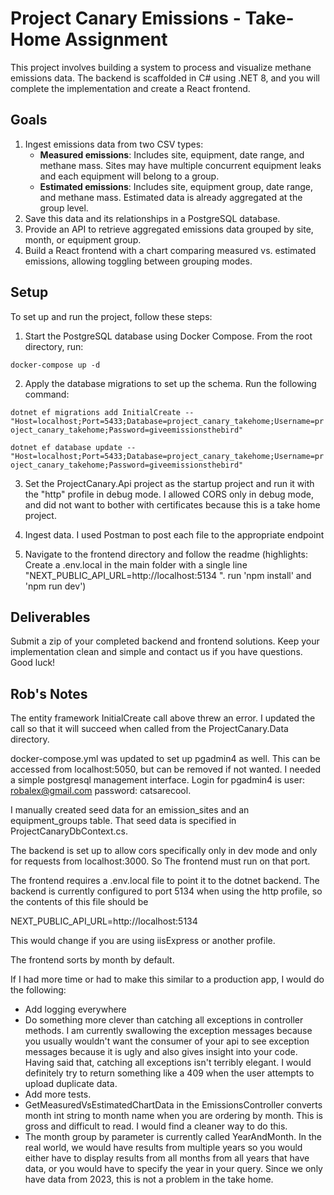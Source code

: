 # Project Canary Emissions - Take-Home Assignment

This project involves building a system to process and visualize methane emissions data. The backend is scaffolded in C# using .NET 8, and you will complete the implementation and create a React frontend.

## Goals

1. Ingest emissions data from two CSV types:
   - **Measured emissions**: Includes site, equipment, date range, and methane mass. Sites may have multiple concurrent equipment leaks and each equipment will belong to a group.
   - **Estimated emissions**: Includes site, equipment group, date range, and methane mass. Estimated data is already aggregated at the group level.
2. Save this data and its relationships in a PostgreSQL database.
3. Provide an API to retrieve aggregated emissions data grouped by site, month, or equipment group.
4. Build a React frontend with a chart comparing measured vs. estimated emissions, allowing toggling between grouping modes.

## Setup

To set up and run the project, follow these steps:

1. Start the PostgreSQL database using Docker Compose. From the root directory, run:

```docker-compose up -d```

2. Apply the database migrations to set up the schema. Run the following command:

```dotnet ef migrations add InitialCreate -- "Host=localhost;Port=5433;Database=project_canary_takehome;Username=project_canary_takehome;Password=giveemissionsthebird"```

```dotnet ef database update -- "Host=localhost;Port=5433;Database=project_canary_takehome;Username=project_canary_takehome;Password=giveemissionsthebird"```

3. Set the ProjectCanary.Api project as the startup project and run it with the "http" profile in debug mode. I allowed CORS only in debug mode, and did not want to bother with certificates because this is a take home project.

4. Ingest data. I used Postman to post each file to the appropriate endpoint

5. Navigate to the frontend directory and follow the readme (highlights: Create a .env.local in the main folder with a single line "NEXT_PUBLIC_API_URL=http://localhost:5134
". run 'npm install' and 'npm run dev')

## Deliverables

Submit a zip of your completed backend and frontend solutions. Keep your implementation clean and simple and contact us if you have questions. Good luck!

## Rob's Notes
The entity framework InitialCreate call above threw an error. I updated the call so that it will succeed when called from the ProjectCanary.Data directory.

docker-compose.yml was updated to set up pgadmin4 as well. This can be accessed from localhost:5050, but can be removed if not wanted. I needed a simple postgresql management interface. Login for pgadmin4 is user: robalex@gmail.com password: catsarecool.

I manually created seed data for an emission_sites and an equipment_groups table. That seed data is specified in ProjectCanaryDbContext.cs.

The backend is set up to allow cors specifically only in dev mode and only for requests from localhost:3000. So The frontend must run on that port.

The frontend requires a .env.local file to point it to the dotnet backend. The backend is currently configured to port 5134 when using the http profile, so the contents of this file should be

NEXT_PUBLIC_API_URL=http://localhost:5134

This would change if you are using iisExpress or another profile.

The frontend sorts by month by default.

If I had more time or had to make this similar to a production app, I would do the following:
* Add logging everywhere
* Do something more clever than catching all exceptions in controller methods. I am currently swallowing the exception messages because you usually wouldn't want the
  consumer of your api to see exception messages because it is ugly and also gives insight into your code. Having said that, catching all exceptions isn't terribly elegant.
  I would definitely try to return something like a 409 when the user attempts to upload duplicate data.
* Add more tests. 
* GetMeasuredVsEstimatedChartData in the EmissionsController converts month int string to month name when you are ordering by month. This is gross and difficult to read. I would find a cleaner way to do this.
* The month group by parameter is currently called YearAndMonth. In the real world, we would have results from multiple years so you would either have to display results from all months from all years that have data, or you would have to specify the year in your query. Since we only have data from 2023, this is not a problem in the take home.